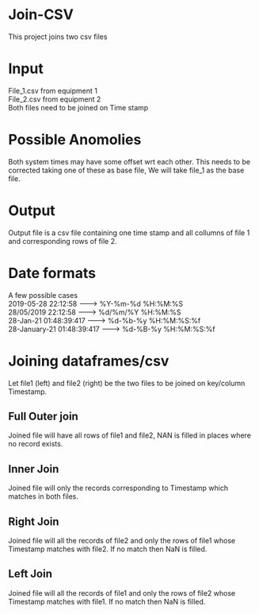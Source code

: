 # Join-CSV
This project joins two csv files

# Input
File_1.csv from equipment 1 <br/>
File_2.csv from equipment 2 <br/>
Both files need to be joined on Time stamp

# Possible Anomolies 
Both system times may have some offset wrt each other. This needs to be corrected taking one of these as base file, We will take file_1 as the base file.

# Output
Output file is a csv file containing one time stamp and all collumns of file 1 and corresponding rows of file 2.

# Date formats <br/>
 A few possible cases <br/>
 2019-05-28 22:12:58 --->  %Y-%m-%d %H:%M:%S <br/>
 28/05/2019 22:12:58 --->  %d/%m/%Y %H:%M:%S <br/>
 28-Jan-21 01:48:39:417 --->  %d-%b-%y %H:%M:%S:%f <br/>
 28-January-21 01:48:39:417 --->  %d-%B-%y %H:%M:%S:%f <br/>

# Joining dataframes/csv
Let file1 (left) and file2 (right) be the two files to be joined on key/column Timestamp.<br/>
## Full Outer join 
Joined file will have all rows of file1 and file2, NAN is filled in places where no record exists.<br/>
## Inner Join 
Joined file will only the records corresponding to Timestamp which matches in both files.<br/>
## Right Join 
Joined file will all the records of file2 and only the rows of file1 whose Timestamp matches with file2. If no match then NaN is filled.<br/>
## Left Join 
Joined file will all the records of file1 and only the rows of file2 whose Timestamp matches with file1. If no match then NaN is filled.<br/>
